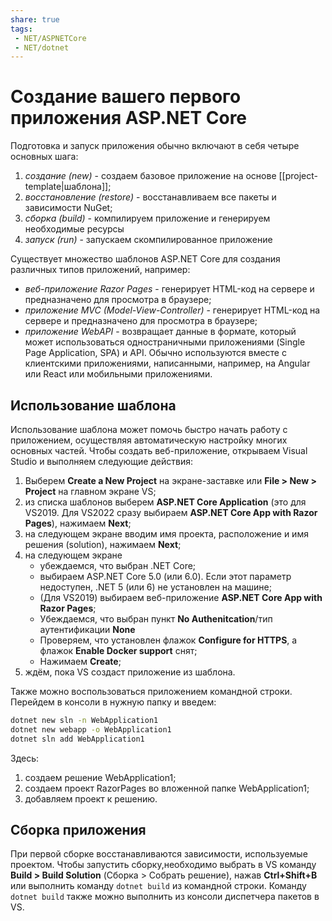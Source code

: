 ```yaml
---
share: true
tags:
 - NET/ASPNETCore
 - NET/dotnet
---
```

# Создание вашего первого приложения ASP.NET Core
Подготовка и запуск приложения обычно включают в себя четыре основных шага:
1. *создание (new)* - создаем базовое приложение на основе [[project-template|шаблона]];
2. *восстановление (restore)* - восстанавливаем все пакеты и зависимости NuGet;
3. *сборка (build)* - компилируем приложение и генерируем необходимые ресурсы
4. *запуск (run)* - запускаем скомпилированное приложение

Существует множество шаблонов ASP.NET Core для создания различных типов приложений, например:
- *веб-приложение Razor Pages* - генерирует HTML-код на сервере и предназначено для просмотра в браузере;
- *приложение MVC (Model-View-Controller)* - генерирует HTML-код на сервере и предназначено для просмотра в браузере;
- *приложение WebAPI* - возвращает данные в формате, который может использоваться одностраничными приложениями (Single Page Application, SPA) и API. Обычно используются вместе с клиентскими приложениями, написанными, например, на Angular или React или мобильными приложениями.
## Использование шаблона
Использование шаблона может помочь быстро начать работу с приложением, осуществляя автоматическую настройку многих основных частей.
Чтобы создать веб-приложение, открываем Visual Studio и выполняем следующие действия:
1. Выберем **Create a New Project** на экране-заставке или **File > New > Project** на главном экране VS;
2. из списка шаблонов выберем **ASP.NET Core Application** (это для VS2019. Для VS2022 сразу выбираем **ASP.NET Core App with Razor Pages**), нажимаем **Next**;
3. на следующем экране вводим имя проекта, расположение и имя решения (solution), нажимаем **Next**;
4. на следующем экране
	-  убеждаемся, что выбран .NET Core;
	-  выбираем ASP.NET Core 5.0 (или 6.0). Если этот параметр недоступен, .NET 5 (или 6) не установлен на машине;
	- (Для VS2019) выбираем веб-приложение **ASP.NET Core App with Razor Pages**;
	- Убеждаемся, что выбран пункт **No Authenitcation**/тип аутентификации **None**
	- Проверяем, что установлен флажок **Configure for HTTPS**, а флажок **Enable Docker support** снят;
	- Нажимаем **Create**;
5. ждём, пока VS создаст приложение из шаблона.

Также можно воспользоваться приложением командной строки. Перейдем в консоли в нужную папку и введем:
```bash
dotnet new sln -n WebApplication1
dotnet new webapp -o WebApplication1
dotnet sln add WebApplication1

```
Здесь:
1. создаем решение WebApplication1;
2. создаем проект RazorPages во вложенной папке WebApplication1;
3. добавляем проект к решению.

## Сборка приложения
При первой сборке восстанавливаются зависимости, используемые проектом.
Чтобы запустить сборку,необходимо выбрать в VS команду **Build > Build Solution** (Сборка > Собрать решение), нажав **Ctrl+Shift+B** или выполнить команду `dotnet build` из командной строки.
Команду `dotnet build` также можно выполнить из консоли диспетчера пакетов в VS.